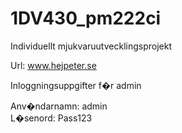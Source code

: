 1DV430_pm222ci
==============

Individuellt mjukvaruutvecklingsprojekt

Url: www.hejpeter.se

Inloggningsuppgifter f�r admin

Anv�ndarnamn: admin </br>
L�senord: Pass123
